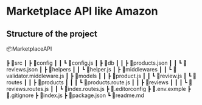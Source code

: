 # Marketplace API like Amazon

## Structure of the project

📦MarketplaceAPI

┣ 📂src
┃ ┣ 📂config
┃ ┃ ┗ 📜config.js
┃ ┣ 📂db
┃ ┃ ┣ 📜products.json
┃ ┃ ┗ 📜reviews.json
┃ ┣ 📂helpers
┃ ┃ ┗ 📜helper.js
┃ ┣ 📂middlewares
┃ ┃ ┗ 📜validator.middleware.js
┃ ┣ 📂models
┃ ┃ ┣ 📜product.js
┃ ┃ ┗ 📜review.js
┃ ┗ 📂routes
┃ ┃ ┣ 📂products
┃ ┃ ┃ ┗ 📜products.route.js
┃ ┃ ┣ 📂reviews
┃ ┃ ┃ ┗ 📜reviews.routes.js
┃ ┃ ┗ 📜index.routes.js
┣ 📜.editorconfig
┣ 📜.env.exmple
┣ 📜.gitignore
┣ 📜index.js
┣ 📜package.json
┗ 📜readme.md
